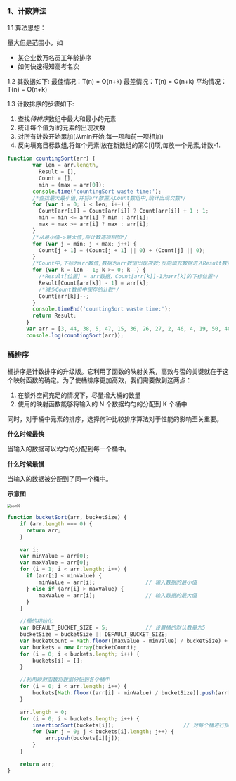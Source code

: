 ### 1、计数算法

1.1 算法思想：

量大但是范围小，如

+ 某企业数万名员工年龄排序
+ 如何快速得知高考名次

1.2 其数据如下:
  最佳情况：T(n) = O(n+k)
  最差情况：T(n) = O(n+k)
  平均情况：T(n) = O(n+k)

1.3 计数排序的步骤如下:

1. 查找*待排序*数组中最大和最小的元素
2. 统计每个值为i的元素的出现次数
3. 对所有计数开始累加(从min开始,每一项和前一项相加)
4. 反向填充目标数组,将每个元素i放在新数组的第C[i]项,每放一个元素,计数-1.

```javascript
function countingSort(arr) {
        var len = arr.length,
          Result = [],
          Count = [],
          min = (max = arr[0]);
        console.time('countingSort waste time:');
        /*查找最大最小值,并将arr数置入Count数组中,统计出现次数*/
        for (var i = 0; i < len; i++) {
          Count[arr[i]] = Count[arr[i]] ? Count[arr[i]] + 1 : 1;
          min = min <= arr[i] ? min : arr[i];
          max = max >= arr[i] ? max : arr[i];
        }
        /*从最小值->最大值,将计数逐项相加*/
        for (var j = min; j < max; j++) {
          Count[j + 1] = (Count[j + 1] || 0) + (Count[j] || 0);
        }
        /*Count中,下标为arr数值,数据为arr数值出现次数;反向填充数据进入Result数据*/
        for (var k = len - 1; k >= 0; k--) {
          /*Result[位置] = arr数据，Count[arr[k]]-1为arr[k]的下标位置*/
          Result[Count[arr[k]] - 1] = arr[k];
          /*减少Count数组中保存的计数*/
          Count[arr[k]]--;
        }
        console.timeEnd('countingSort waste time:');
        return Result;
      }
      var arr = [3, 44, 38, 5, 47, 15, 36, 26, 27, 2, 46, 4, 19, 50, 48];
      console.log(countingSort(arr));

```



### 桶排序

桶排序是计数排序的升级版。它利用了函数的映射关系，高效与否的关键就在于这个映射函数的确定。为了使桶排序更加高效，我们需要做到这两点：

1. 在额外空间充足的情况下，尽量增大桶的数量
2. 使用的映射函数能够将输入的 N 个数据均匀的分配到 K 个桶中 

同时，对于桶中元素的排序，选择何种比较排序算法对于性能的影响至关重要。

**什么时候最快**

 当输入的数据可以均匀的分配到每一个桶中。

**什么时候最慢** 

当输入的数据被分配到了同一个桶中。

**示意图**

<img src="C:\Users\67564\Desktop\面试\Frontend-interview\images\sort00.png" alt="sort00" style="zoom:50%;" />

```javascript
function bucketSort(arr, bucketSize) {
    if (arr.length === 0) {
      return arr;
    }

    var i;
    var minValue = arr[0];
    var maxValue = arr[0];
    for (i = 1; i < arr.length; i++) {
      if (arr[i] < minValue) {
          minValue = arr[i];                // 输入数据的最小值
      } else if (arr[i] > maxValue) {
          maxValue = arr[i];                // 输入数据的最大值
      }
    }

    //桶的初始化
    var DEFAULT_BUCKET_SIZE = 5;            // 设置桶的默认数量为5
    bucketSize = bucketSize || DEFAULT_BUCKET_SIZE;
    var bucketCount = Math.floor((maxValue - minValue) / bucketSize) + 1;   
    var buckets = new Array(bucketCount);
    for (i = 0; i < buckets.length; i++) {
        buckets[i] = [];
    }

    //利用映射函数将数据分配到各个桶中
    for (i = 0; i < arr.length; i++) {
        buckets[Math.floor((arr[i] - minValue) / bucketSize)].push(arr[i]);
    }

    arr.length = 0;
    for (i = 0; i < buckets.length; i++) {
        insertionSort(buckets[i]);                      // 对每个桶进行排序，这里使用了插入排序
        for (var j = 0; j < buckets[i].length; j++) {
            arr.push(buckets[i][j]);                      
        }
    }

    return arr;
}
```

